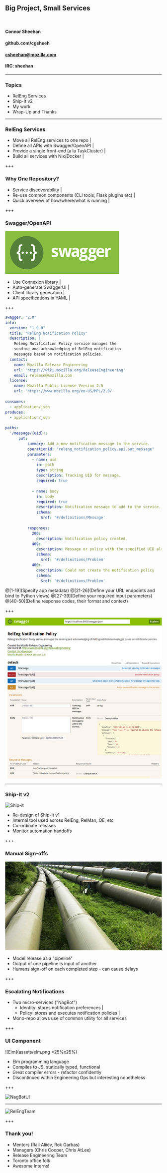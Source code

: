 ## Big Project, Small Services

<br>

#### Connor Sheehan
#### github.com/cgsheeh
#### csheehan@mozilla.com
#### IRC: sheehan

---

### Topics

- RelEng Services
- Ship-It v2
- My work
- Wrap-Up and Thanks

---

### RelEng Services

- Move all RelEng services to one repo              |
- Define all APIs with Swagger/OpenAPI              |
- Provide a single front-end (a la TaskCluster)     |
- Build all services with Nix/Docker                |

+++

### Why One Repository?

- Service discoverability                                   |
- Re-use common components (CLI tools, Flask plugins etc)   |
- Quick overview of how/where/what is running               |

+++

### Swagger/OpenAPI
![Swagger](assets/swagger.png)

- Use Connexion library                                     |
- Auto-generate SwaggerUI                                   |
- Client library generation                                 |
- API specifications in YAML                                |

+++

```yaml
swagger: "2.0"
info:
  version: "1.0.0"
  title: "RelEng Notification Policy"
  description: |
    Releng Notification Policy service manages the 
    sending and acknowledging of RelEng notification
    messages based on notification policies.
  contact:
    name: Mozilla Release Engineering
    url: 'https://wiki.mozilla.org/ReleaseEngineering'
    email: release@mozilla.com
  license:
    name: Mozilla Public License Version 2.0
    url: 'https://www.mozilla.org/en-US/MPL/2.0/'

consumes:
  - application/json
produces:
  - application/json

paths:
  '/message/{uid}':
      put:
          summary: Add a new notification message to the service.
          operationId: "releng_notification_policy.api.put_message"
          parameters:
            - name: uid
              in: path
              type: string
              description: Tracking UID for message.
              required: true
    
            - name: body
              in: body
              required: true
              description: Notification message to add to the service.
              schema:
                $ref: '#/definitions/Message'
    
          responses:
            200:
              description: Notification policy created.
            409:
              description: Message or policy with the specified UID already exists
              schema:
                $ref: '#/definitions/Problem'
            400:
              description: Could not create the notification policy
              schema:
                $ref: '#/definitions/Problem'
```

@[1-19](Specify app metadata)
@[21-26](Define your URL endpoints and bind to Python views)
@[27-39](Define your required input parameters)
@[40-50](Define response codes, their format and context)

+++

![SwaggerUI](assets/swaggerui.png)

---

### Ship-It v2

![Ship-it](assets/shipit.png)

- Re-design of Ship-It v1
- Internal tool used across RelEng, RelMan, QE, etc
- Co-ordinate releases
- Monitor automation handoffs


+++

### Manual Sign-offs

![Pipeline](assets/pipeline.jpg)

- Model release as a "pipeline"
- Output of one pipeline is input of another
- Humans sign-off on each completed step - can cause delays

+++

### Escalating Notifications

- Two micro-services ("NagBot")
    - Identity: stores notification preferences                             |
    - Policy: stores and executes notification policies                     |
- Mono-repo allows use of common utility for all services

+++

### UI Component


![Elm](assets/elm.png =25%x25%)

- Elm programming language
- Compiles to JS, statically typed, functional
- Great compiler errors - refactor confidently
- Discontinued within Engineering Ops but interesting nonetheless

+++

![NagBotUI](assets/nagbotui.png)

---

![RelEngTeam](assets/relengteam.png)

+++

### Thank you!

- Mentors (Rail Aliiev, Rok Garbas)
- Managers (Chris Cooper, Chris AtLee)
- Release Engineering Team
- Toronto office folk
- Awesome Interns!
